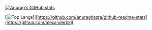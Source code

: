 [![Anurag's GitHub stats](https://github-readme-stats.vercel.app/api?username=alexanderbkl&count_private=true)](https://github.com/alexanderbkl)

[![Top Langs](https://github-readme-stats-git-masterrstaa-rickstaa.vercel.app/api/top-langs/?username=alexanderbkl&count_private=true)]([https://github.com/anuraghazra/github-readme-stats](https://github.com/alexanderbkl)
